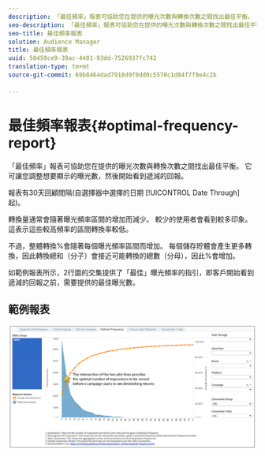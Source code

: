 ```yaml
---
description: 「最佳頻率」報表可協助您在提供的曝光次數與轉換次數之間找出最佳平衡。 它可讓您調整想要顯示的曝光數，然後開始看到遞減的回報。
seo-description: 「最佳頻率」報表可協助您在提供的曝光次數與轉換次數之間找出最佳平衡。 它可讓您調整想要顯示的曝光數，然後開始看到遞減的回報。
seo-title: 最佳頻率報表
solution: Audience Manager
title: 最佳頻率報表
uuid: 50459ce9-39ac-4401-93dd-7526937fc742
translation-type: tm+mt
source-git-commit: 69b8464dad7918d9f0dd0c5570c1d84f7f8e4c2b

---
```



# 最佳頻率報表{#optimal-frequency-report}

「最佳頻率」報表可協助您在提供的曝光次數與轉換次數之間找出最佳平衡。 它可讓您調整想要顯示的曝光數，然後開始看到遞減的回報。

報表有30天回顧間隔(自選擇器中選擇的日期 [!UICONTROL Date Through] 起)。

轉換量通常會隨著曝光頻率區間的增加而減少。 較少的使用者會看到較多印象。 這表示這些較高頻率的區間轉換率較低。

不過，整體轉換%會隨著每個曝光頻率區間而增加。 每個儲存貯體會產生更多轉換，因此轉換總和（分子）會接近可能轉換的總數（分母），因此%會增加。

如範例報表所示，2行圖的交集提供了「最佳」曝光頻率的指引，即客戶開始看到遞減的回報之前，需要提供的最佳曝光數。

## 範例報表

![最優頻率](assets/optimal-frequency2.png)